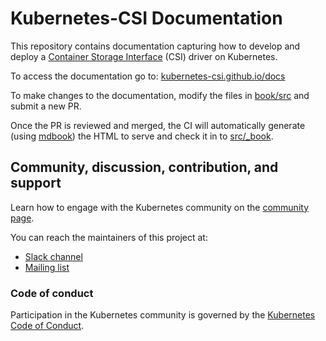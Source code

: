 # Kubernetes-CSI Documentation

This repository contains documentation capturing how to develop and deploy a [Container Storage Interface](https://github.com/container-storage-interface/spec/blob/master/spec.md) (CSI) driver on Kubernetes.

To access the documentation go to: [kubernetes-csi.github.io/docs](https://kubernetes-csi.github.io/docs/)

To make changes to the documentation, modify the files in [book/src](https://github.com/kubernetes-csi/docs/tree/master/book/src) and submit a new PR.

Once the PR is reviewed and merged, the CI will automatically generate (using [mdbook](https://github.com/rust-lang-nursery/mdBook)) the HTML to serve and check it in to [src/_book](https://github.com/kubernetes-csi/docs/tree/master/book/src/_book).

## Community, discussion, contribution, and support

Learn how to engage with the Kubernetes community on the [community page](http://kubernetes.io/community/).

You can reach the maintainers of this project at:

- [Slack channel](https://kubernetes.slack.com/messages/sig-storage)
- [Mailing list](https://groups.google.com/forum/#!forum/kubernetes-sig-storage)

### Code of conduct

Participation in the Kubernetes community is governed by the [Kubernetes Code of Conduct](code-of-conduct.md).
